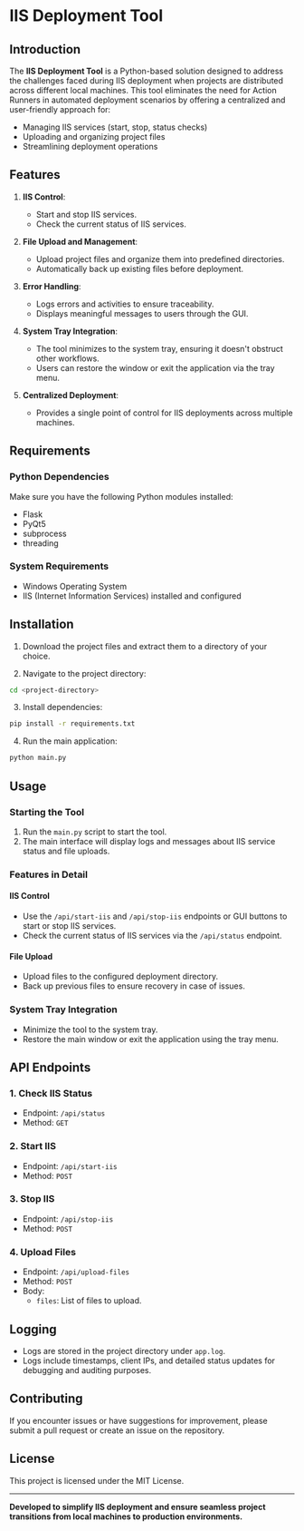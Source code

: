 # IIS Deployment Tool

## Introduction
The **IIS Deployment Tool** is a Python-based solution designed to address the challenges faced during IIS deployment when projects are distributed across different local machines. This tool eliminates the need for Action Runners in automated deployment scenarios by offering a centralized and user-friendly approach for:

- Managing IIS services (start, stop, status checks)
- Uploading and organizing project files
- Streamlining deployment operations

## Features

1. **IIS Control**:
   - Start and stop IIS services.
   - Check the current status of IIS services.

2. **File Upload and Management**:
   - Upload project files and organize them into predefined directories.
   - Automatically back up existing files before deployment.

3. **Error Handling**:
   - Logs errors and activities to ensure traceability.
   - Displays meaningful messages to users through the GUI.

4. **System Tray Integration**:
   - The tool minimizes to the system tray, ensuring it doesn't obstruct other workflows.
   - Users can restore the window or exit the application via the tray menu.

5. **Centralized Deployment**:
   - Provides a single point of control for IIS deployments across multiple machines.

## Requirements

### Python Dependencies
Make sure you have the following Python modules installed:

- Flask
- PyQt5
- subprocess
- threading

### System Requirements
- Windows Operating System
- IIS (Internet Information Services) installed and configured

## Installation

1. Download the project files and extract them to a directory of your choice.

2. Navigate to the project directory:

```bash
cd <project-directory>
```

3. Install dependencies:

```bash
pip install -r requirements.txt
```

4. Run the main application:

```bash
python main.py
```

## Usage

### Starting the Tool
1. Run the `main.py` script to start the tool.
2. The main interface will display logs and messages about IIS service status and file uploads.

### Features in Detail

#### IIS Control
- Use the `/api/start-iis` and `/api/stop-iis` endpoints or GUI buttons to start or stop IIS services.
- Check the current status of IIS services via the `/api/status` endpoint.

#### File Upload
- Upload files to the configured deployment directory.
- Back up previous files to ensure recovery in case of issues.

### System Tray Integration
- Minimize the tool to the system tray.
- Restore the main window or exit the application using the tray menu.

## API Endpoints

### 1. **Check IIS Status**
   - Endpoint: `/api/status`
   - Method: `GET`

### 2. **Start IIS**
   - Endpoint: `/api/start-iis`
   - Method: `POST`

### 3. **Stop IIS**
   - Endpoint: `/api/stop-iis`
   - Method: `POST`

### 4. **Upload Files**
   - Endpoint: `/api/upload-files`
   - Method: `POST`
   - Body:
     - `files`: List of files to upload.

## Logging
- Logs are stored in the project directory under `app.log`.
- Logs include timestamps, client IPs, and detailed status updates for debugging and auditing purposes.

## Contributing
If you encounter issues or have suggestions for improvement, please submit a pull request or create an issue on the repository.

## License
This project is licensed under the MIT License.

---

**Developed to simplify IIS deployment and ensure seamless project transitions from local machines to production environments.**
